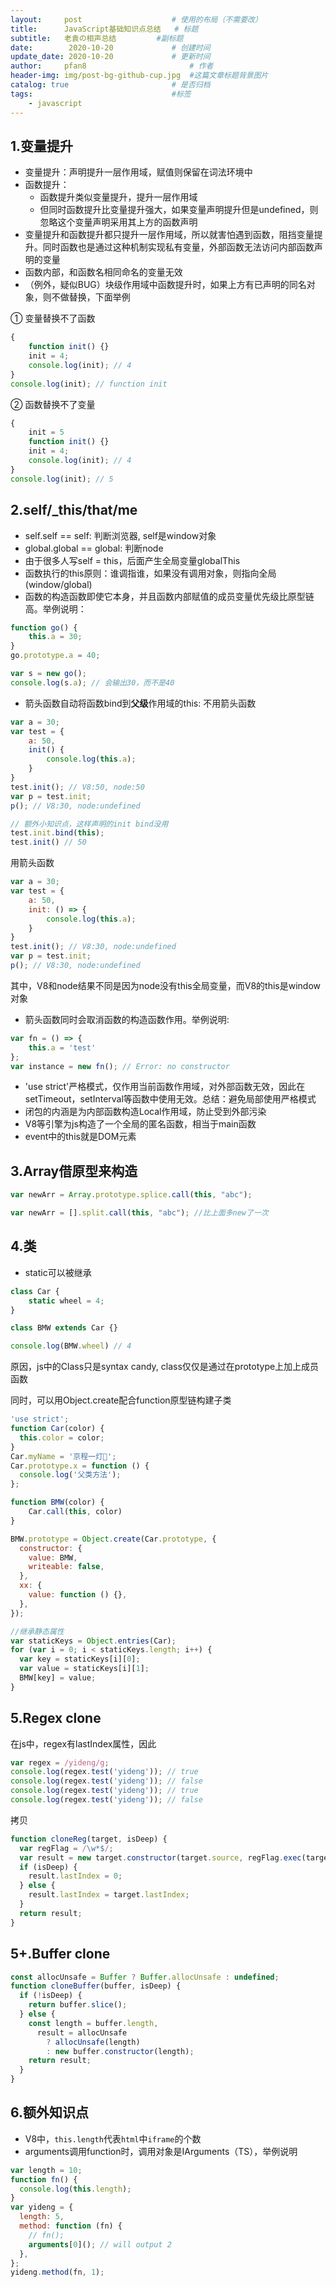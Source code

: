 ```yaml
---
layout:     post   				    # 使用的布局（不需要改）
title:      JavaScript基础知识点总结 	# 标题 
subtitle:   老袁の相声总结			#副标题
date:        2020-10-20  			# 创建时间
update_date: 2020-10-20  			# 更新时间
author:     pfan8 						# 作者
header-img: img/post-bg-github-cup.jpg 	#这篇文章标题背景图片
catalog: true 						# 是否归档
tags:								#标签
    - javascript
---
```


## 1.变量提升
+ 变量提升：声明提升一层作用域，赋值则保留在词法环境中
+ 函数提升：
    + 函数提升类似变量提升，提升一层作用域
    + 但同时函数提升比变量提升强大，如果变量声明提升但是undefined，则忽略这个变量声明采用其上方的函数声明
+ 变量提升和函数提升都只提升一层作用域，所以就害怕遇到函数，阻挡变量提升。同时函数也是通过这种机制实现私有变量，外部函数无法访问内部函数声明的变量
+ 函数内部，和函数名相同命名的变量无效
+ （例外，疑似BUG）块级作用域中函数提升时，如果上方有已声明的同名对象，则不做替换，下面举例

① 变量替换不了函数

```js
{
    function init() {}
    init = 4;
    console.log(init); // 4
}
console.log(init); // function init
```

② 函数替换不了变量

```js
{
    init = 5
    function init() {}
    init = 4;
    console.log(init); // 4
}
console.log(init); // 5
```

## 2.self/_this/that/me
+ self.self == self: 判断浏览器, self是window对象
+ global.global == global: 判断node
+ 由于很多人写self = this，后面产生全局变量globalThis
+ 函数执行的this原则：谁调指谁，如果没有调用对象，则指向全局(window/global)
+ 函数的构造函数即使它本身，并且函数内部赋值的成员变量优先级比原型链高。举例说明：

```js
function go() {
    this.a = 30;
}
go.prototype.a = 40;

var s = new go();
console.log(s.a); // 会输出30，而不是40
```

+ 箭头函数自动将函数bind到**父级**作用域的this:
不用箭头函数

```js
var a = 30;
var test = {
    a: 50,
    init() {
        console.log(this.a);
    }
}
test.init(); // V8:50, node:50
var p = test.init;
p(); // V8:30, node:undefined

// 额外小知识点，这样声明的init bind没用
test.init.bind(this);
test.init() // 50
```

用箭头函数

```js
var a = 30;
var test = {
    a: 50,
    init: () => {
        console.log(this.a);
    }
}
test.init(); // V8:30, node:undefined
var p = test.init;
p(); // V8:30, node:undefined
```

其中，V8和node结果不同是因为node没有this全局变量，而V8的this是window对象
+ 箭头函数同时会取消函数的构造函数作用。举例说明:

```js
var fn = () => {
    this.a = 'test'
};
var instance = new fn(); // Error: no constructor
```

+ 'use strict'严格模式，仅作用当前函数作用域，对外部函数无效，因此在setTimeout，setInterval等函数中使用无效。总结：避免局部使用严格模式
+ 闭包的内涵是为内部函数构造Local作用域，防止受到外部污染
+ V8等引擎为js构造了一个全局的匿名函数，相当于main函数
+ event中的this就是DOM元素

## 3.Array借原型来构造

```js
var newArr = Array.prototype.splice.call(this, "abc");

var newArr = [].split.call(this, "abc"); //比上面多new了一次
```

## 4.类
+ static可以被继承

```js
class Car {
    static wheel = 4;
}

class BMW extends Car {}

console.log(BMW.wheel) // 4
```

原因，js中的Class只是syntax candy, class仅仅是通过在prototype上加上成员函数

同时，可以用Object.create配合function原型链构建子类

```js
'use strict';
function Car(color) {
  this.color = color;
}
Car.myName = '京程一灯🏮';
Car.prototype.x = function () {
  console.log('父类方法');
};

function BMW(color) {
    Car.call(this, color)
}

BMW.prototype = Object.create(Car.prototype, {
  constructor: {
    value: BMW,
    writeable: false,
  },
  xx: {
    value: function () {},
  },
});

//继承静态属性
var staticKeys = Object.entries(Car);
for (var i = 0; i < staticKeys.length; i++) {
  var key = staticKeys[i][0];
  var value = staticKeys[i][1];
  BMW[key] = value;
}
```

## 5.Regex clone
在js中，regex有lastIndex属性，因此

```js
var regex = /yideng/g; 
console.log(regex.test('yideng')); // true
console.log(regex.test('yideng')); // false
console.log(regex.test('yideng')); // true
console.log(regex.test('yideng')); // false
```

拷贝

```js
function cloneReg(target, isDeep) {
  var regFlag = /\w*$/;
  var result = new target.constructor(target.source, regFlag.exec(target));
  if (isDeep) {
    result.lastIndex = 0;
  } else {
    result.lastIndex = target.lastIndex;
  }
  return result;
}
```

## 5+.Buffer clone

```js
const allocUnsafe = Buffer ? Buffer.allocUnsafe : undefined;
function cloneBuffer(buffer, isDeep) {
  if (!isDeep) {
    return buffer.slice();
  } else {
    const length = buffer.length,
      result = allocUnsafe
        ? allocUnsafe(length)
        : new buffer.constructor(length);
    return result;
  }
}
```

## 6.额外知识点
+ V8中，`this.length`代表`html`中`iframe`的个数
+ arguments调用function时，调用对象是IArguments（TS），举例说明

```js
var length = 10;
function fn() {
  console.log(this.length);
}
var yideng = {
  length: 5,
  method: function (fn) {
    // fn();
    arguments[0](); // will output 2
  },
};
yideng.method(fn, 1);
```